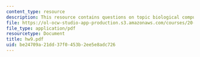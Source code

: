 ```yaml
---
content_type: resource
description: This resource contains questions on topic biological computation.
file: https://ol-ocw-studio-app-production.s3.amazonaws.com/courses/20-181-computation-for-biological-engineers-fall-2006/be24709a21dd37f0453b2ee5e8adc726_hw9.pdf
file_type: application/pdf
resourcetype: Document
title: hw9.pdf
uid: be24709a-21dd-37f0-453b-2ee5e8adc726
---
```

